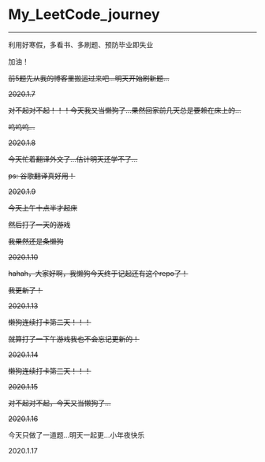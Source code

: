 # My_LeetCode_journey
---
利用好寒假，多看书、多刷题、预防毕业即失业

加油！

~~前5题先从我的博客里搬运过来吧...明天开始刷新题...~~

~~2020.1.7~~

~~对不起对不起！！！今天我又当懒狗了...果然回家前几天总是要赖在床上的...~~

~~呜呜呜...~~

~~2020.1.8~~

~~今天忙着翻译外文了...估计明天还学不了...~~

~~ps: 谷歌翻译真好用！~~

~~2020.1.9~~

~~今天上午十点半才起床~~

~~然后打了一天的游戏~~

~~我果然还是条懒狗~~

~~2020.1.10~~

~~hahah，大家好啊，我懒狗今天终于记起还有这个repo了！~~

~~我更新了！~~

~~2020.1.13~~

~~懒狗连续打卡第二天！！！~~

~~就算打了一下午游戏我也不会忘记更新的！~~

~~2020.1.14~~

~~懒狗连续打卡第三天！！！~~

~~2020.1.15~~

~~对不起对不起，今天又当懒狗了...~~

~~2020.1.16~~

今天只做了一道题...明天一起更...小年夜快乐

2020.1.17







